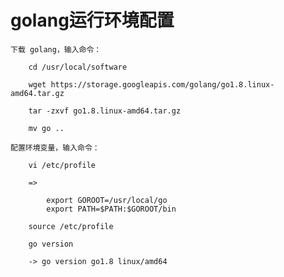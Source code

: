 
# golang运行环境配置

    下载 golang，输入命令：

        cd /usr/local/software

        wget https://storage.googleapis.com/golang/go1.8.linux-amd64.tar.gz

        tar -zxvf go1.8.linux-amd64.tar.gz

        mv go ..

    配置环境变量，输入命令：

        vi /etc/profile

        =>

            export GOROOT=/usr/local/go
            export PATH=$PATH:$GOROOT/bin

        source /etc/profile

        go version

        -> go version go1.8 linux/amd64
